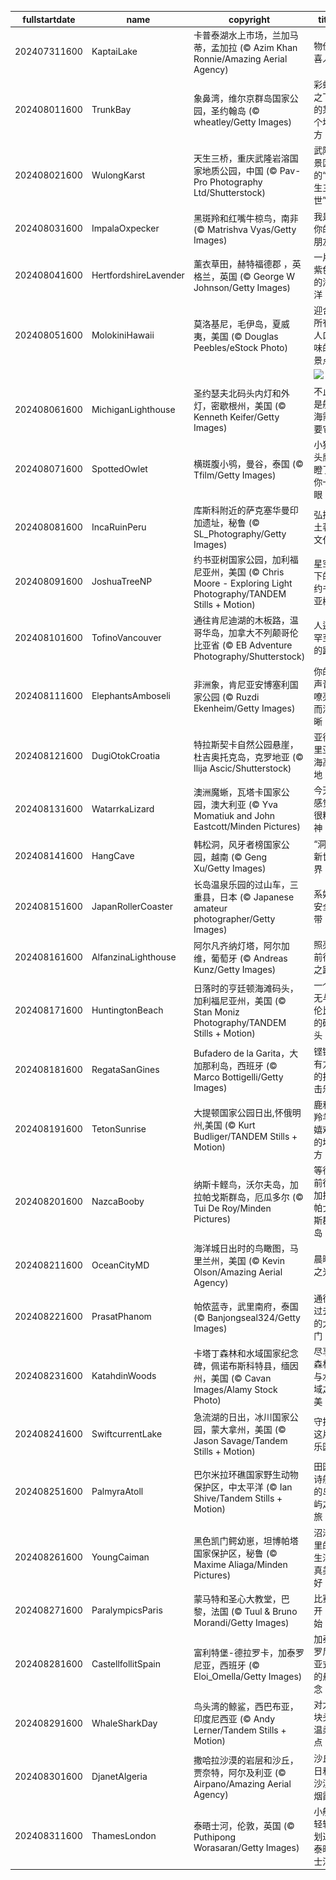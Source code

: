 |fullstartdate|name|copyright|title|image|
|--|--|--|--|--|
202407311600|KaptaiLake|卡普泰湖水上市场，兰加马蒂，孟加拉 (© Azim Khan Ronnie/Amazing Aerial Agency)|物价喜人|![](/zh-CN/2024/08/202407311600KaptaiLake.jpg)|
202408011600|TrunkBay|象鼻湾，维尔京群岛国家公园，圣约翰岛 (© wheatley/Getty Images)|彩虹之下的某个地方|![](/zh-CN/2024/08/202408011600TrunkBay.jpg)|
202408021600|WulongKarst|天生三桥，重庆武隆岩溶国家地质公园，中国 (© Pav-Pro Photography Ltd/Shutterstock)|武隆景区的“三生三世”|![](/zh-CN/2024/08/202408021600WulongKarst.jpg)|
202408031600|ImpalaOxpecker|黑斑羚和红嘴牛椋鸟，南非 (© Matrishva Vyas/Getty Images)|我是你的朋友|![](/zh-CN/2024/08/202408031600ImpalaOxpecker.jpg)|
202408041600|HertfordshireLavender|薰衣草田，赫特福德郡 ，英格兰，英国 (© George W Johnson/Getty Images)|一片紫色的海洋|![](/zh-CN/2024/08/202408041600HertfordshireLavender.jpg)|
202408051600|MolokiniHawaii|莫洛基尼，毛伊岛，夏威夷，美国 (© Douglas Peebles/eStock Photo)|迎合所有人口味的景点|![](/zh-CN/2024/08/202408051600MolokiniHawaii.jpg)|
||||![](/zh-CN/2024/08/.jpg)|
202408061600|MichiganLighthouse|圣约瑟夫北码头内灯和外灯，密歇根州，美国 (© Kenneth Keifer/Getty Images)|不止是航海需要它|![](/zh-CN/2024/08/202408061600MichiganLighthouse.jpg)|
202408071600|SpottedOwlet|横斑腹小鸮，曼谷，泰国 (© Tfilm/Getty Images)|小猫头鹰瞪了你一眼|![](/zh-CN/2024/08/202408071600SpottedOwlet.jpg)|
202408081600|IncaRuinPeru|库斯科附近的萨克塞华曼印加遗址，秘鲁 (© SL_Photography/Getty Images)|弘扬土著文化|![](/zh-CN/2024/08/202408081600IncaRuinPeru.jpg)|
202408091600|JoshuaTreeNP|约书亚树国家公园，加利福尼亚州，美国 (© Chris Moore - Exploring Light Photography/TANDEM Stills + Motion)|星空下的约书亚树|![](/zh-CN/2024/08/202408091600JoshuaTreeNP.jpg)|
202408101600|TofinoVancouver|通往肯尼迪湖的木板路，温哥华岛，加拿大不列颠哥伦比亚省 (© EB Adventure Photography/Shutterstock)|人迹罕至的路|![](/zh-CN/2024/08/202408101600TofinoVancouver.jpg)|
202408111600|ElephantsAmboseli|非洲象，肯尼亚安博塞利国家公园 (© Ruzdi Ekenheim/Getty Images)|你的声音嘹亮而清晰|![](/zh-CN/2024/08/202408111600ElephantsAmboseli.jpg)|
202408121600|DugiOtokCroatia|特拉斯契卡自然公园悬崖，杜吉奥托克岛，克罗地亚 (© Ilija Ascic/Shutterstock)|亚得里亚海高地|![](/zh-CN/2024/08/202408121600DugiOtokCroatia.jpg)|
202408131600|WatarrkaLizard|澳洲魔蜥，瓦塔卡国家公园，澳大利亚 (© Yva Momatiuk and John Eastcott/Minden Pictures)|今天感觉很精神|![](/zh-CN/2024/08/202408131600WatarrkaLizard.jpg)|
202408141600|HangCave|韩松洞，风牙者榜国家公园，越南 (© Geng Xu/Getty Images)|“洞”之新世界|![](/zh-CN/2024/08/202408141600HangCave.jpg)|
202408151600|JapanRollerCoaster|长岛温泉乐园的过山车，三重县，日本 (© Japanese amateur photographer/Getty Images)|系好安全带！|![](/zh-CN/2024/08/202408151600JapanRollerCoaster.jpg)|
202408161600|AlfanzinaLighthouse|阿尔凡齐纳灯塔，阿尔加维，葡萄牙 (© Andreas Kunz/Getty Images)|照亮前行之路|![](/zh-CN/2024/08/202408161600AlfanzinaLighthouse.jpg)|
202408171600|HuntingtonBeach|日落时的亨廷顿海滩码头，加利福尼亚州，美国 (© Stan Moniz Photography/TANDEM Stills + Motion)|一个无与伦比的码头|![](/zh-CN/2024/08/202408171600HuntingtonBeach.jpg)|
202408181600|RegataSanGines|Bufadero de la Garita，大加那利岛，西班牙 (© Marco Bottigelli/Getty Images)|铿锵有力的打击乐|![](/zh-CN/2024/08/202408181600RegataSanGines.jpg)|
202408191600|TetonSunrise|大提顿国家公园日出,怀俄明州,美国 (© Kurt Budliger/TANDEM Stills + Motion)|鹿和羚羊嬉戏的地方|![](/zh-CN/2024/08/202408191600TetonSunrise.jpg)|
202408201600|NazcaBooby|纳斯卡鲣鸟，沃尔夫岛，加拉帕戈斯群岛，厄瓜多尔 (© Tui De Roy/Minden Pictures)|等待前往加拉帕戈斯群岛|![](/zh-CN/2024/08/202408201600NazcaBooby.jpg)|
202408211600|OceanCityMD|海洋城日出时的鸟瞰图，马里兰州，美国 (© Kevin Olson/Amazing Aerial Agency)|晨曦之光|![](/zh-CN/2024/08/202408211600OceanCityMD.jpg)|
202408221600|PrasatPhanom|帕侬蓝寺，武里南府，泰国 (© Banjongseal324/Getty Images)|通往过去的大门|![](/zh-CN/2024/08/202408221600PrasatPhanom.jpg)|
202408231600|KatahdinWoods|卡塔丁森林和水域国家纪念碑，佩诺布斯科特县，缅因州，美国 (© Cavan Images/Alamy Stock Photo)|尽享森林与水域之美|![](/zh-CN/2024/08/202408231600KatahdinWoods.jpg)|
202408241600|SwiftcurrentLake|急流湖的日出，冰川国家公园，蒙大拿州，美国 (© Jason Savage/Tandem Stills + Motion)|守护这片乐园|![](/zh-CN/2024/08/202408241600SwiftcurrentLake.jpg)|
202408251600|PalmyraAtoll|巴尔米拉环礁国家野生动物保护区，中太平洋 (© Ian Shive/Tandem Stills + Motion)|田园诗般的岛屿之旅|![](/zh-CN/2024/08/202408251600PalmyraAtoll.jpg)|
202408261600|YoungCaiman|黑色凯门鳄幼崽，坦博帕塔国家保护区，秘鲁 (© Maxime Aliaga/Minden Pictures)|沼泽里的生活真美好！|![](/zh-CN/2024/08/202408261600YoungCaiman.jpg)|
202408271600|ParalympicsParis|蒙马特和圣心大教堂，巴黎，法国 (© Tuul & Bruno Morandi/Getty Images)|比赛开始！|![](/zh-CN/2024/08/202408271600ParalympicsParis.jpg)|
202408281600|CastellfollitSpain|富利特堡-德拉罗卡，加泰罗尼亚，西班牙 (© Eloi_Omella/Getty Images)|加泰罗尼亚式的悬念|![](/zh-CN/2024/08/202408281600CastellfollitSpain.jpg)|
202408291600|WhaleSharkDay|鸟头湾的鲸鲨，西巴布亚，印度尼西亚 (© Andy Lerner/Tandem Stills + Motion)|对大块头温柔点|![](/zh-CN/2024/08/202408291600WhaleSharkDay.jpg)|
202408301600|DjanetAlgeria|撒哈拉沙漠的岩层和沙丘，贾奈特，阿尔及利亚 (© Airpano/Amazing Aerial Agency)|沙丘日和沙漠烟霞|![](/zh-CN/2024/08/202408301600DjanetAlgeria.jpg)|
202408311600|ThamesLondon|泰晤士河，伦敦，英国 (© Puthipong Worasaran/Getty Images)|小船轻轻划过泰晤士河|![](/zh-CN/2024/08/202408311600ThamesLondon.jpg)|
